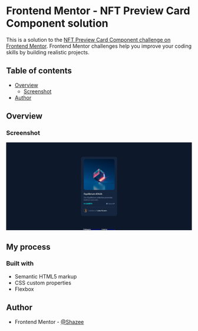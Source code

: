 # Frontend Mentor - NFT Preview Card Component solution

This is a solution to the [NFT Preview Card Component challenge on Frontend Mentor](https://www.frontendmentor.io/challenges/nft-preview-card-component-SbdUL_w0U). Frontend Mentor challenges help you improve your coding skills by building realistic projects. 

## Table of contents

- [Overview](#overview)
  - [Screenshot](#screenshot)
- [Author](#author)

## Overview

### Screenshot

![](./screenshot.png)

## My process

### Built with

- Semantic HTML5 markup
- CSS custom properties
- Flexbox


## Author

- Frontend Mentor - [@Shazee](https://www.frontendmentor.io/profile/Shazee17)



